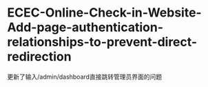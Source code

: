 # ECEC-Online-Check-in-Website-Add-page-authentication-relationships-to-prevent-direct-redirection
更新了输入/admin/dashboard直接跳转管理员界面的问题
